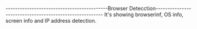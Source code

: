 -------------------------------------------Browser Detecction--------------------------------------------------------
It's showing browserinf, OS info, screen info and IP address detection.
